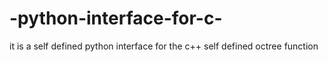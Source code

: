 # -python-interface-for-c-
it is a self defined python interface for the c++ self defined octree function 
